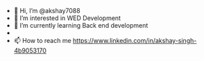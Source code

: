 - 👋 Hi, I’m @akshay7088
- 👀 I’m interested in  WED Development
- 🌱 I’m currently learning Back end development
- 
- 📫 How to reach me https://www.linkedin.com/in/akshay-singh-4b9053170

<!---
akshay7088/akshay7088 is a ✨ special ✨ repository because its `README.md` (this file) appears on your GitHub profile.
You can click the Preview link to take a look at your changes.
--->

